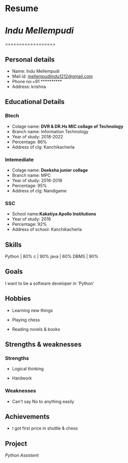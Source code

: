 # Resume

# *Indu Mellempudi*
==================

## Personal details
 
 - Name: Indu Mellempudi<br>
 - Mail id: mellempudiindu1212@gmail.com<br>
 - Phone no:+91 **********<br>
 - Address: krishna<br>
 
## Educational Details
  
### Btech 
  
   - Colage name: __DVR & DR.Hs MIC collage of Technology__<br>
   - Branch name: Information Technology<br>
   - Year of study: 2018-2022<br>
   - Percentage: 86%<br>
   - Address of clg: Kanchikacherla<br>

### Intemediate
  
   - Colage name: __Deeksha junior collage__ <br>
   - Branch name: MPC<br>
   - Year of study: 2016-2018<br>
   - Percentage: 95%<br>
   - Address of clg: Nandigame<br>

### SSC

   - School name:__Kakatiya Apollo Institutions__<br>
   - Year of study: 2016<br>
   - Percentage: 92%<br>
   - Address of school: Kanchikacherla<br>

## Skills

  Python  |  80%
  c       |  90%
  java    |  60%
  DBMS    |  90%

## Goals

  I want to be a software developer in 'Python'

## Hobbies 

  - Learning new  things

  - Playing chess

  - Reading novels & books

## Strengths & weaknesses

### Strengths

  - Logical thinking
 
  - Hardwork

### Weaknesses

   - Can't say No to anything easily
 
## Achievements
 
  - I got first price in shuttle & chess

## Project
 
   *Python Assistent*
 



